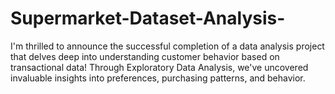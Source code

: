 # Supermarket-Dataset-Analysis-
I'm thrilled to announce the successful completion of a data analysis project that delves deep into understanding customer behavior based on transactional data! Through Exploratory Data Analysis, we've uncovered invaluable insights into preferences, purchasing patterns, and behavior.
